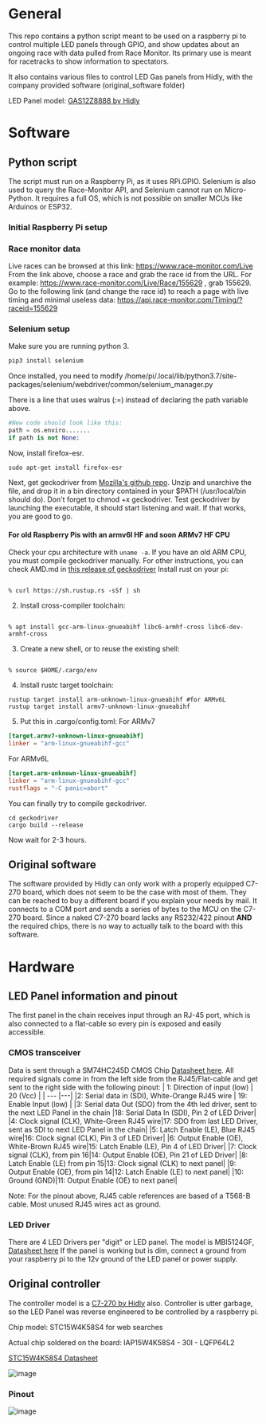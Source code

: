 
# General 
This repo contains a python script meant to be used on a raspberry pi to control multiple LED panels through GPIO, and show updates about an ongoing race with data pulled from Race Monitor. Its primary use is meant for racetracks to show information to spectators.

It also contains various files to control LED Gas panels from Hidly, with the company provided software (original_software folder)

LED Panel model:  [GAS12Z8888 by Hidly](https://www.hidlystore.com/index.php?route=product/product&path=68_106&product_id=702)

# Software
## Python script
The script must run on a Raspberry Pi, as it uses RPi.GPIO. Selenium is also used to query the Race-Monitor API, and Selenium cannot run on Micro-Python. It requires a full OS, which is not possible on smaller MCUs like Arduinos or ESP32.

### Initial Raspberry Pi setup

### Race monitor data
Live races can be browsed at this link: https://www.race-monitor.com/Live 
From the link above, choose a race and grab the race id from the URL. For example:
https://www.race-monitor.com/Live/Race/155629 , grab 155629.
Go to the following link (and change the race id) to reach a page with live timing and minimal useless data:
https://api.race-monitor.com/Timing/?raceid=155629

### Selenium setup
Make sure you are running python 3.



```python
pip3 install selenium
```
Once installed, you need to modify /home/pi/.local/lib/python3.7/site-packages/selenium/webdriver/common/selenium_manager.py

There is a line that uses walrus (:=) instead of declaring the path variable above.
```python
#New code should look like this:
path = os.enviro.......
if path is not None:
```
Now, install firefox-esr.
```shell
sudo apt-get install firefox-esr
```
Next, get geckodriver from [Mozilla's github repo](https://github.com/mozilla/geckodriver/releases/). Unzip and unarchive the file, and drop it in a bin directory contained in your $PATH (/usr/local/bin should do). Don't forget to chmod +x geckodriver.
Test geckodriver by launching the executable, it should start listening and wait. If that works, you are good to go.


#### For old Raspberry Pis with an armv6l HF  and soon ARMv7 HF CPU
Check your cpu architecture with ```uname -a```. If you have an old ARM CPU, you must compile geckodriver manually.
For other instructions, you can check AMD.md in [this release of geckodriver](https://github.com/mozilla/geckodriver/releases/tag/v0.36.0)
Install rust on your pi:
```shell

% curl https://sh.rustup.rs -sSf | sh

```
2. Install cross-compiler toolchain:
```shell

% apt install gcc-arm-linux-gnueabihf libc6-armhf-cross libc6-dev-armhf-cross

```
3. Create a new shell, or to reuse the existing shell:

```shell

% source $HOME/.cargo/env

```
4. Install rustc target toolchain:
```shell 
rustup target install arm-unknown-linux-gnueabihf #for ARMv6L
rustup target install armv7-unknown-linux-gnueabihf
```
5. Put this in .cargo/config.toml:
For ARMv7 
```toml 
[target.armv7-unknown-linux-gnueabihf]
linker = "arm-linux-gnueabihf-gcc"
```
For ARMv6L
```toml
[target.arm-unknown-linux-gnueabihf]
linker = "arm-linux-gnueabihf-gcc"
rustflags = "-C panic=abort"
```
You can finally try to compile geckodriver.
```shell
cd geckodriver
cargo build --release
```
Now wait for 2-3 hours.
## Original software
The software provided by Hidly can only work with a properly equipped C7-270 board, which does not seem to be the case with most of them. They can be reached to buy a different board if you explain your needs by mail. It connects to a COM port and sends a series of bytes to the MCU on the C7-270 board. Since a naked C7-270 board lacks any RS232/422 pinout **AND** the required chips, there is no way to actually talk to the board with this software.


# Hardware 
## LED Panel information and pinout
The first panel in the chain receives input through an RJ-45 port, which is also connected to a flat-cable so every pin is exposed and easily accessible.

### CMOS transceiver
Data is sent through a SM74HC245D CMOS Chip [Datasheet here](https://www.mouser.com/datasheet/2/408/74HC245D_datasheet_en_20160804-959204.pdf). All required signals come in from the left side from the RJ45/Flat-cable and get sent to the right side with the following pinout:
| 1: Direction of input (low) | 20 (Vcc) |
| --- |---|
|2: Serial data in (SDI), White-Orange RJ45 wire  | 19: Enable Input (low) |
|3: Serial data Out (SDO) from the 4th led driver, sent to the next LED Panel in the chain  |18: Serial Data In (SDI), Pin 2 of LED Driver|
|4: Clock signal (CLK), White-Green RJ45 wire|17: SDO from last LED Driver, sent as SDI to next LED Panel in the chain|
|5: Latch Enable (LE), Blue RJ45 wire|16: Clock signal (CLK), Pin 3 of LED Driver|
|6: Output Enable (OE), White-Brown RJ45 wire|15: Latch Enable (LE), Pin 4 of LED Driver|
|7: Clock signal (CLK), from pin 16|14: Output Enable (OE), Pin 21 of LED Driver|
|8: Latch Enable (LE) from pin 15|13: Clock signal (CLK) to next panel|
|9: Output Enable (OE), from pin 14|12: Latch Enable (LE) to next panel|
|10: Ground (GND)|11: Output Enable (OE) to next panel|

Note: For the pinout above, RJ45 cable references are based of a T568-B cable. Most unused RJ45 wires act as ground.

### LED Driver 
There are 4 LED Drivers per "digit" or LED panel. The model is MBI5124GF, [Datasheet here](https://www.neumueller.com/datenblatt/macroblock/MBI5124%20Preliminary%20Datasheet%20%20V1.00-EN.pdf)
If the panel is working but is dim, connect a ground from your raspberry pi to the 12v ground of the LED panel or power supply.

## Original controller 
The controller model is a [C7-270 by Hidly](https://www.hidlystore.com/index.php?route=product/product&path=68_106&product_id=633) also. Controller is utter garbage, so the LED Panel was reverse engineered to be controlled by a raspberry pi.
 
Chip model: STC15W4K58S4 for web searches

Actual chip soldered on the board: IAP15W4K58S4 - 30I - LQFP64L2

[STC15W4K58S4 Datasheet](https://datasheet4u.com/pdf-down/S/T/C/STC15W4K32S4-STCMCU.pdf)

![image](https://github.com/user-attachments/assets/d476d903-ccb4-4b52-82f8-1387d125a998)


### Pinout

![image](https://github.com/user-attachments/assets/720675a7-5331-4edf-b443-3f7f6da0af8e)
